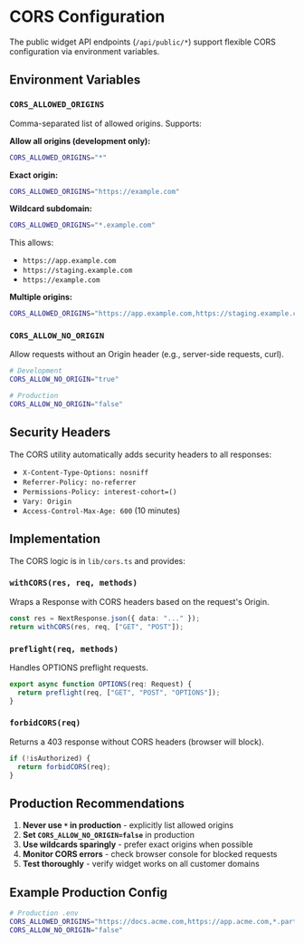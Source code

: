 # CORS Configuration

The public widget API endpoints (`/api/public/*`) support flexible CORS configuration via environment variables.

## Environment Variables

### `CORS_ALLOWED_ORIGINS`

Comma-separated list of allowed origins. Supports:

**Allow all origins (development only):**
```bash
CORS_ALLOWED_ORIGINS="*"
```

**Exact origin:**
```bash
CORS_ALLOWED_ORIGINS="https://example.com"
```

**Wildcard subdomain:**
```bash
CORS_ALLOWED_ORIGINS="*.example.com"
```
This allows:
- `https://app.example.com`
- `https://staging.example.com`
- `https://example.com`

**Multiple origins:**
```bash
CORS_ALLOWED_ORIGINS="https://app.example.com,https://staging.example.com,*.partner.com"
```

### `CORS_ALLOW_NO_ORIGIN`

Allow requests without an Origin header (e.g., server-side requests, curl).

```bash
# Development
CORS_ALLOW_NO_ORIGIN="true"

# Production
CORS_ALLOW_NO_ORIGIN="false"
```

## Security Headers

The CORS utility automatically adds security headers to all responses:

- `X-Content-Type-Options: nosniff`
- `Referrer-Policy: no-referrer`
- `Permissions-Policy: interest-cohort=()`
- `Vary: Origin`
- `Access-Control-Max-Age: 600` (10 minutes)

## Implementation

The CORS logic is in `lib/cors.ts` and provides:

### `withCORS(res, req, methods)`

Wraps a Response with CORS headers based on the request's Origin.

```typescript
const res = NextResponse.json({ data: "..." });
return withCORS(res, req, ["GET", "POST"]);
```

### `preflight(req, methods)`

Handles OPTIONS preflight requests.

```typescript
export async function OPTIONS(req: Request) {
  return preflight(req, ["GET", "POST", "OPTIONS"]);
}
```

### `forbidCORS(req)`

Returns a 403 response without CORS headers (browser will block).

```typescript
if (!isAuthorized) {
  return forbidCORS(req);
}
```

## Production Recommendations

1. **Never use `*` in production** - explicitly list allowed origins
2. **Set `CORS_ALLOW_NO_ORIGIN=false`** in production
3. **Use wildcards sparingly** - prefer exact origins when possible
4. **Monitor CORS errors** - check browser console for blocked requests
5. **Test thoroughly** - verify widget works on all customer domains

## Example Production Config

```bash
# Production .env
CORS_ALLOWED_ORIGINS="https://docs.acme.com,https://app.acme.com,*.partners.acme.com"
CORS_ALLOW_NO_ORIGIN="false"
```

